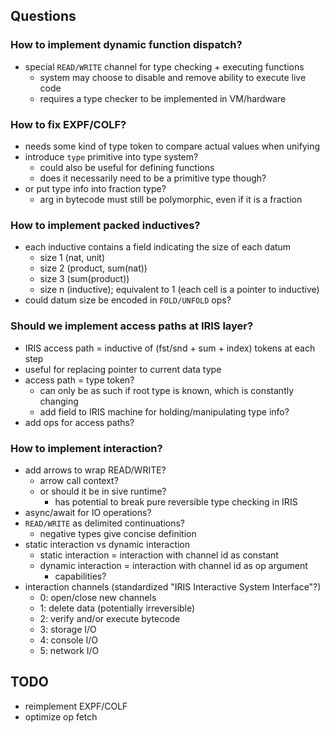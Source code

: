 ## Questions
### How to implement dynamic function dispatch?
- special `READ/WRITE` channel for type checking + executing functions
  - system may choose to disable and remove ability to execute live code
  - requires a type checker to be implemented in VM/hardware

### How to fix EXPF/COLF?
- needs some kind of type token to compare actual values when unifying
- introduce `type` primitive into type system?
  - could also be useful for defining functions
  - does it necessarily need to be a primitive type though?
- or put type info into fraction type?
  - arg in bytecode must still be polymorphic, even if it is a fraction

### How to implement packed inductives?
- each inductive contains a field indicating the size of each datum
  - size 1 (nat, unit)
  - size 2 (product, sum(nat))
  - size 3 (sum(product))
  - size n (inductive); equivalent to 1 (each cell is a pointer to inductive)
- could datum size be encoded in `FOLD/UNFOLD` ops?

### Should we implement access paths at IRIS layer?
- IRIS access path = inductive of (fst/snd + sum + index) tokens at each step
- useful for replacing pointer to current data type
- access path = type token?
  - can only be as such if root type is known, which is constantly changing
  - add field to IRIS machine for holding/manipulating type info?
- add ops for access paths?

### How to implement interaction?
- add arrows to wrap READ/WRITE?
  - arrow call context?
  - or should it be in sive runtime?
    - has potential to break pure reversible type checking in IRIS
- async/await for IO operations?
- `READ/WRITE` as delimited continuations?
  - negative types give concise definition
- static interaction vs dynamic interaction
  - static interaction = interaction with channel id as constant
  - dynamic interaction = interaction with channel id as op argument
    - capabilities?
- interaction channels (standardized "IRIS Interactive System Interface"?)
  - 0: open/close new channels
  - 1: delete data (potentially irreversible)
  - 2: verify and/or execute bytecode
  - 3: storage I/O
  - 4: console I/O
  - 5: network I/O

## TODO
- reimplement EXPF/COLF
- optimize op fetch
